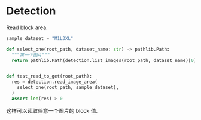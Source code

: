 # Detection

Read block area.

```python
sample_dataset = "M1L3XL"

def select_one(root_path, dataset_name: str) -> pathlib.Path:
  """第一个图片"""
  return pathlib.Path(detection.list_images(root_path, dataset_name)[0])


def test_read_to_get(root_path):
  res = detection.read_image_area(
    select_one(root_path, sample_dataset),
  )
  assert len(res) > 0
```

这样可以读取任意一个图片的 block 值.
